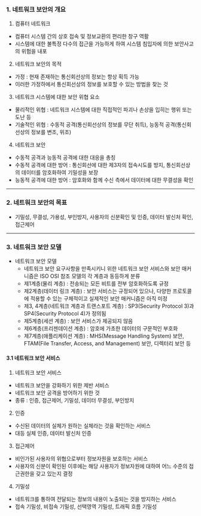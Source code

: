 ### 1. 네트워크 보안의 개요

1. 컴퓨터 네트워크

- 컴퓨터 시스템 간의 상호 접속 및 정보교환의 편리한 창구 역활
- 시스템에 대한 불특정 다수의 접근을 가능하게 하여 시스템 침입자에 의한 보안사고의 위험을 내포

2. 네트워크 보안의 목적

- 가정 : 현재 존재하는 통신회선상의 정보는 항상 획득 가능
- 이러한 가정하에서 통신회선상의 정보를 보호할 수 있는 방법을 찾는 것

3. 네트워크 시스템에 대한 보안 위협 요소

- 물리적인 위협 : 네트워크 시스템에 대한 직접적인 파괴나 손상을 입히는 행위 또는 도난 등
- 기술적인 위협 : 수동적 공격(통신회선상의 정보를 무단 취득), 능동적 공격(통신회선상의 정보를 변조, 위조)

4. 네트워크 보안

- 수동적 공격과 능동적 공격에 대한 대응을 총칭
- 수동적 공격에 대한 방어 : 통신회선에 대한 제3자의 접속시도를 방지, 통신회선상의 데이터를 암호화하여 기밀성을 보장
- 능동적 공격에 대한 방어 : 암호화와 함께 수신 측에서 데이터에 대한 무결성을 확인

---

### 2. 네트워크 보안의 목표

- 기밀성, 무결성, 가용성, 부인방지, 사용자의 신분확인 및 인증, 데이터 발신처 확인, 접근제어

---

### 3. 네트워크 보안 모델

- 네트워크 보안 모델
  - 네트워크 보안 요구사항을 만족시키니 위한 네트워크 보안 서비스와 보안 매커니즘은 ISO OSI 참조 모델의 각 계층과 동등하게 분류
  - 제1계층(물리 계층) : 전송되는 모든 비트를 전부 암호화하도록 규정
  - 제2계층(데이터 링크 계층) : 보안 서비스는 규정되어 있으나, 다양한 프로토콜에 적용할 수 있는 구체적이고 실제적인 보안 매커니즘은 아직 미정
  - 제3, 4계층(네트워크 계층과 트랜스포트 계층) : SP3(Security Protocol 3)과 SP4(Security Protocol 4)가 정의됨
  - 제5계층(세션 계층) : 보안 서비스가 제공되지 않음
  - 제6계층(프리젠데이션 계층) : 암호에 가초한 데이터의 구문적인 부호화
  - 제7계층(애플리케이션 계층) : MHS(Message Handling System) 보안, FTAM(File Transfer, Access, and Management) 보안, 디렉터리 보안 등

#### 3.1 네트워크 보안 서비스

1. 네트워크 보안 서비스

- 네트워크 보안을 강화하기 위한 제반 서비스
- 네트워크 보안 공격을 방어하기 위한 것
- 종류 : 인증, 접근제어, 기밀성, 데이터 무결성, 부인방지

2. 인증

- 수신된 데이터의 실체가 원하는 실체라는 것을 확인하는 서비스
- 대등 실체 인증, 데이터 발신처 인증

3. 접근제어

- 비인가된 사용자의 위협으로부터 정보자원을 보호하는 서비스
- 사용자의 신분이 확인된 이후에는 해당 사용자가 정보자원에 대하여 어느 수준의 접근권한을 갖고 있는지 결정

4. 기밀성

- 네트워크를 통하여 전달되는 정보의 내용이 노출되는 것을 방지하는 서비스
- 접속 기밀성, 비접속 기밀성, 선택영역 기밀성, 트래픽 흐름 기밀성
